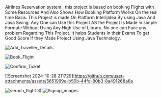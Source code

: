 Airlines Reservation system , this project is based on booking Flights with Some Resources And Also Shows How Booking Platform Works On the real time Basis. 
This Project is made On Platform IntellijIdea By using Java And Java Swing.
Any One can Use this Project AS the Project Is Made In simple Formate Without Using Any High Use of Library.
No one can Face any problem Regarding This Project.
It helps Students In their Exams To get Good Score If they Made Project Using Java Technology.

![Add_Traveller_Details](https://github.com/user-attachments/assets/5074bfc6-5a73-4e86-bbb3-6057bd7bde58)

![Book_Flight](https://github.com/user-attachments/assets/f44ae4ae-b72a-41e5-994a-e3be525c85c4)


![Confirm_Ticket](https://github.com/user-attachments/assets/0ffa9622-fa5d-4af8-bebe-d5c5411b2644)


![Screenshot 2024-10-28 211729](https://github.com/user-attachments/assets/5651969e-b50b-44fd-80b3-8a491268a6a

![serach_flight](https://github.com/user-attachments/assets/0f49b593-d14f-46c0-9c31-78365d7d4acd)
3)
![Signup_images](https://github.com/user-attachments/assets/73ff2d15-1f30-43b0-8e20-ee3e98fb6963)
